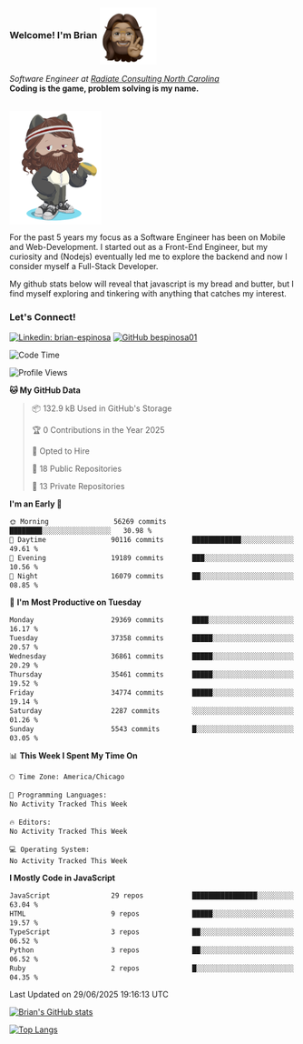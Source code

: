###  Welcome! I'm Brian <img align="center" src="https://github.com/bespinosa01/bespinosa01/blob/main/assets/peace-animoji.png" height="100" /></h2>
<p><em>Software Engineer at <a href="https://www.radiateconsulting.coop/north-carolina-tech-coop">Radiate Consulting North Carolina</a>
 <br/>
<!-- </br>Developer Consultant at <a href="https://codethedream.org/">Code The Dream</a> -->
</em> <b>Coding is the game, problem solving is my name.</b></p>

<br/>


 <img align="center" src="https://github.com/bespinosa01/bespinosa01/blob/main/assets/octo-me.png" height="200" /> 
 <p>
 For the past 5 years my focus as a Software Engineer has been on Mobile and Web-Development. I started out as a Front-End Engineer, but my curiosity and (Nodejs) eventually led me to explore the backend and now I consider myself a Full-Stack Developer.
</p>
<p>
 My github stats below will reveal that javascript is my bread and butter, but I find myself exploring and tinkering with anything that catches my interest. 
 </p>
 
 
### Let's Connect!

[![Linkedin: brian-espinosa](https://img.shields.io/badge/-brian--espinosa-blue?style=flat-square&logo=Linkedin&logoColor=white&link=https://www.linkedin.com/in/brian-espinosa/)](https://www.linkedin.com/in/brian-espinosa/)
[![GitHub bespinosa01](https://img.shields.io/github/followers/bespinosa01?label=follow&style=social)](https://github.com/bespinosa01)



<!--START_SECTION:waka-->
![Code Time](http://img.shields.io/badge/Code%20Time-1%2C804%20hrs%201%20min-blue)

![Profile Views](http://img.shields.io/badge/Profile%20Views-0-blue)

**🐱 My GitHub Data** 

> 📦 132.9 kB Used in GitHub's Storage 
 > 
> 🏆 0 Contributions in the Year 2025
 > 
> 💼 Opted to Hire
 > 
> 📜 18 Public Repositories 
 > 
> 🔑 13 Private Repositories 
 > 
**I'm an Early 🐤** 

```text
🌞 Morning                56269 commits       ████████░░░░░░░░░░░░░░░░░   30.98 % 
🌆 Daytime                90116 commits       ████████████░░░░░░░░░░░░░   49.61 % 
🌃 Evening                19189 commits       ███░░░░░░░░░░░░░░░░░░░░░░   10.56 % 
🌙 Night                  16079 commits       ██░░░░░░░░░░░░░░░░░░░░░░░   08.85 % 
```
📅 **I'm Most Productive on Tuesday** 

```text
Monday                   29369 commits       ████░░░░░░░░░░░░░░░░░░░░░   16.17 % 
Tuesday                  37358 commits       █████░░░░░░░░░░░░░░░░░░░░   20.57 % 
Wednesday                36861 commits       █████░░░░░░░░░░░░░░░░░░░░   20.29 % 
Thursday                 35461 commits       █████░░░░░░░░░░░░░░░░░░░░   19.52 % 
Friday                   34774 commits       █████░░░░░░░░░░░░░░░░░░░░   19.14 % 
Saturday                 2287 commits        ░░░░░░░░░░░░░░░░░░░░░░░░░   01.26 % 
Sunday                   5543 commits        █░░░░░░░░░░░░░░░░░░░░░░░░   03.05 % 
```


📊 **This Week I Spent My Time On** 

```text
🕑︎ Time Zone: America/Chicago

💬 Programming Languages: 
No Activity Tracked This Week

🔥 Editors: 
No Activity Tracked This Week

💻 Operating System: 
No Activity Tracked This Week
```

**I Mostly Code in JavaScript** 

```text
JavaScript               29 repos            ████████████████░░░░░░░░░   63.04 % 
HTML                     9 repos             █████░░░░░░░░░░░░░░░░░░░░   19.57 % 
TypeScript               3 repos             ██░░░░░░░░░░░░░░░░░░░░░░░   06.52 % 
Python                   3 repos             ██░░░░░░░░░░░░░░░░░░░░░░░   06.52 % 
Ruby                     2 repos             █░░░░░░░░░░░░░░░░░░░░░░░░   04.35 % 
```




 Last Updated on 29/06/2025 19:16:13 UTC
<!--END_SECTION:waka-->


<!--  Github STATS -->
[![Brian's GitHub stats](https://github-readme-stats.vercel.app/api?username=bespinosa01&hide=stars,contribs&count_private=true&show_icons=true)](https://github.com/anuraghazra/github-readme-stats)

[![Top Langs](https://github-readme-stats.vercel.app/api/top-langs/?username=bespinosa01&layout=compact)](https://github.com/anuraghazra/github-readme-stats)



<!--
**bespinosa01/bespinosa01** is a ✨ _special_ ✨ repository because its `README.md` (this file) appears on your GitHub profile.

Here are some ideas to get you started:

- 🔭 I’m currently working on ...
- 🌱 I’m currently learning ...
- 👯 I’m looking to collaborate on ...
- 🤔 I’m looking for help with ...
- 💬 Ask me about ...
- 📫 How to reach me: ...
- 😄 Pronouns: ...
- ⚡ Fun fact: ...
-->
